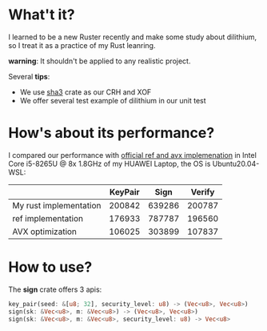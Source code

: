 # What't it?

I learned to be a new Ruster recently and make some study about dilithium, so I treat it as a practice of my Rust leanring.

**warning**: It shouldn't be applied to any realistic project.

Several **tips**:
- We use [sha3](https://docs.rs/sha3) crate as our CRH and XOF
- We offer several test example of dilithium in our unit test

# How's about its performance?
I compared our performance with [official ref and avx implemenation](https://github.com/pq-crystals/dilithium) in Intel Core i5-8265U @ 8x 1.8GHz of my HUAWEI Laptop, the OS is Ubuntu20.04-WSL:


|                        	| KeyPair 	| Sign   	| Verify 	|
|------------------------	|---------	|--------	|--------	|
| My rust implementation 	| 200842  	| 639286 	| 200787 	|
| ref implementation     	| 176933  	| 787787 	| 196560 	|
| AVX optimization       	| 106025  	| 303899 	| 107837 	|

# How to use?

The **sign** crate offers 3 apis:
```rust
key_pair(seed: &[u8; 32], security_level: u8) -> (Vec<u8>, Vec<u8>)
sign(sk: &Vec<u8>, m: &Vec<u8>) -> (Vec<u8>, Vec<u8>)
sign(sk: &Vec<u8>, m: &Vec<u8>, security_level: u8) -> Vec<u8>
```